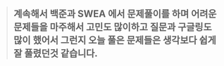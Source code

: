 >## 계속해서 백준과 SWEA 에서 문제풀이를 하며 어려운 문제들을 마주해서 고민도 많이하고 질문과 구글링도 많이 했어서 그런지 오늘 풀은 문제들은 생각보다 쉽게 잘 풀렸던것 같습니다.